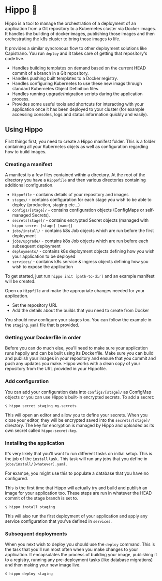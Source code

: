 # Hippo 🦛

Hippo is a tool to manage the orchestration of a deployment of an application from a Git repository to a Kubernetes cluster via Docker images. It handles the building of docker images, publishing those images and then orchestrating the k8s cluster to bring those images to life.

It provides a similar syncronous flow to other deployment solutions like Capistrano. You run `deploy` and it takes care of getting that repository's code live.

- Handles building templates on demand based on the current HEAD commit of a branch in a Git repository.
- Handles pushing built templates to a Docker registry.
- Handles configuring Kubernetes to use these new imags through standard Kubernetes Object Definition files.
- Handles running upgrade/migration scripts during the application process.
- Provides some useful tools and shortcuts for interacting with your application once it has been deployed to your cluster (for example accessing consoles, logs and status information quickly and easily).

## Using Hippo

First things first, you need to create a Hippo manifest folder. This is a folder containing all your Kubernetes objets as well as configuration regarding how to build images.

### Creating a manifest

A manifest is a few files contained within a directory. At the root of the directory you have a `Hippofile` and then various directories containing additional configuration.

- `Hippofile` - contains details of your repository and images
- `stages/` - contains configuration for each stage you wish to be able to deploy (production, staging etc...)
- `configs/[stage]/` - contains configuration objects (ConfigMaps or self-managed Secrets).
- `secrets[stage]/` - contains encrypted Secret objects (managed with `hippo secret [stage] [name]`)
- `jobs/install/` - contains k8s Job objects which are run before the first deployment
- `jobs/upgrade/` - contains k8s Job objects which are run before each subsequent deployment
- `deployments/` - contains k8s deployment objects defining how you wish your application to be deployed
- `services/` - contains k8s service & ingress objects defining how you wish to expose the application

To get started, just run `hippo init [path-to-dir]` and an example manifest will be created.

Open up `Hippfile` and make the appropriate changes needed for your application.

- Set the repository URL
- Add the details about the builds that you need to create from Docker

You should now configure your stages too. You can follow the example in the `staging.yaml` file that is provided.

### Getting your Dockerfile in order

Before you can do much else, you'll need to make sure your application runs happily and can be built using its Dockerfile. Make sure you can build and publish your images in your repository and ensure that you commit and push any updates you make. Hippo works with a clean copy of your repository from the URL provided in your Hippofile.

### Add configuration

You can add your configuration data into `configs/[stage]/` as ConfigMap objects or you can use Hippo's built-in encrypted secrets. To add a secret:

```
$ hippo secret staging my-secrets
```

This will open an editor and allow you to define your secrets. When you close your editor, they will be encrypted saved into the `secrets/[stage]/` directory. The key for encryption is managed by Hippo and uploaded as its own secret called `hippo-secret-key`.

### Installing the application

It's very likely that you'll want to run different tasks on initial setup. This is the job of the `install` task. This task will run any jobs that you define in `jobs/install/[whatever].yaml`.

For exampe, you might use this to populate a database that you have no configured.

This is the first time that Hippo will actually try and build and publish an image for your application too. These steps are run in whatever the HEAD commit of the stage branch is set to.

```
$ hippo install staging
```

This will also run the first deployment of your application and apply any service configuration that you've defined in `services`.

### Subsequent deployments

When you next wish to deploy you should use the `deploy` command. This is the task that you'll run most often when you make changes to your application. It encapsulates the process of building your image, publishing it to a registry, running any pre-deployment tasks (like database migrations) and then making your new image live.

```
$ hippo deploy staging
```
